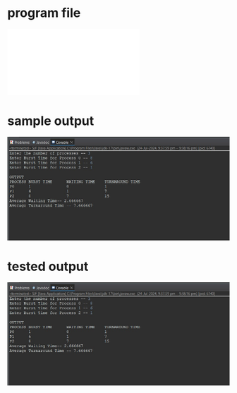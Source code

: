# program file
![program file](SJF.java)

# sample output
![sample output](programoutput.png.jpeg)

# tested output
![tested output](testedoutput.png.jpeg)
